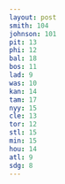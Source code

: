 ```yaml
---
layout: post
smith: 104
johnson: 101
pit: 13
phi: 12
bal: 18
bos: 11
lad: 9
was: 10
kan: 14
tam: 17
nyy: 15
cle: 13
tor: 12
stl: 15
min: 15
hou: 14
atl: 9
sdg: 8
---
```

